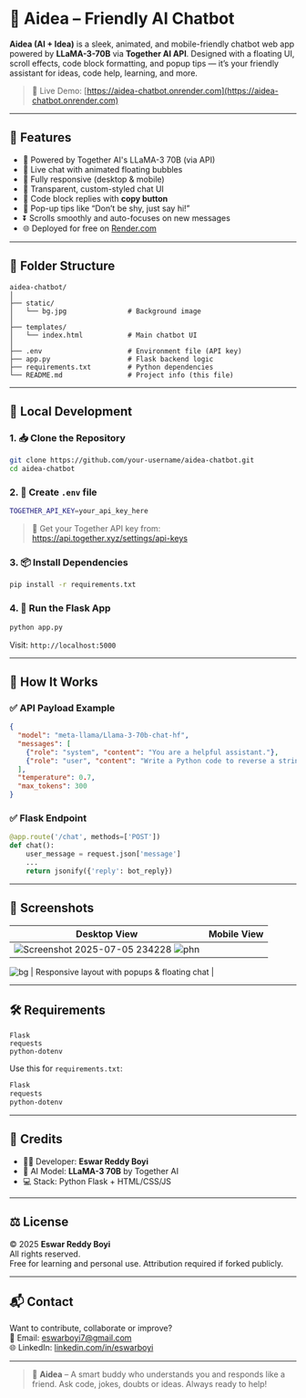 
# 🤖 Aidea – Friendly AI Chatbot

**Aidea (AI + Idea)** is a sleek, animated, and mobile-friendly chatbot web app powered by **LLaMA-3-70B** via **Together AI API**. Designed with a floating UI, scroll effects, code block formatting, and popup tips — it’s your friendly assistant for ideas, code help, learning, and more.

> 🎯 Live Demo: [https://aidea-chatbot.onrender.com](https://aidea-chatbot.onrender.com)

---

## 🌟 Features

- 🧠 Powered by Together AI's LLaMA-3 70B (via API)
- 💬 Live chat with animated floating bubbles
- 📱 Fully responsive (desktop & mobile)
- 🎨 Transparent, custom-styled chat UI
- 🧾 Code block replies with **copy button**
- 🔔 Pop-up tips like “Don’t be shy, just say hi!”
- ⏬ Scrolls smoothly and auto-focuses on new messages
- 🌐 Deployed for free on [Render.com](https://render.com)

---

## 📁 Folder Structure

```
aidea-chatbot/
│
├── static/
│   └── bg.jpg               # Background image
│
├── templates/
│   └── index.html           # Main chatbot UI
│
├── .env                     # Environment file (API key)
├── app.py                   # Flask backend logic
├── requirements.txt         # Python dependencies
└── README.md                # Project info (this file)
```

---

## 🚀 Local Development

### 1. 📥 Clone the Repository

```bash
git clone https://github.com/your-username/aidea-chatbot.git
cd aidea-chatbot
```

### 2. 🧪 Create `.env` file

```bash
TOGETHER_API_KEY=your_api_key_here
```

> 🔐 Get your Together API key from:  
> https://api.together.xyz/settings/api-keys

### 3. 📦 Install Dependencies

```bash
pip install -r requirements.txt
```

### 4. 🧠 Run the Flask App

```bash
python app.py
```

Visit: `http://localhost:5000`

---

## 🧠 How It Works

### ✅ API Payload Example

```json
{
  "model": "meta-llama/Llama-3-70b-chat-hf",
  "messages": [
    {"role": "system", "content": "You are a helpful assistant."},
    {"role": "user", "content": "Write a Python code to reverse a string."}
  ],
  "temperature": 0.7,
  "max_tokens": 300
}
```

### ✅ Flask Endpoint

```python
@app.route('/chat', methods=['POST'])
def chat():
    user_message = request.json['message']
    ...
    return jsonify({'reply': bot_reply})
```

---

## 📸 Screenshots

| Desktop View | Mobile View |
|--------------|-------------|
|![Screenshot 2025-07-05 234228](https://github.com/user-attachments/assets/51470fff-f7ba-4873-9918-1fd5b497e741) ![phn](https://github.com/user-attachments/assets/fdba818b-1fe0-456c-bfd6-d231fd63794f)
![bg](https://github.com/user-attachments/assets/801edd15-0241-44f5-b59f-4fa34a5aa9b3)
 | Responsive layout with popups & floating chat |

---

## 🛠 Requirements

```
Flask
requests
python-dotenv
```

Use this for `requirements.txt`:

```txt
Flask
requests
python-dotenv
```

---

## 🙌 Credits

- 👨‍💻 Developer: **Eswar Reddy Boyi**
- 🤖 AI Model: **LLaMA-3 70B** by Together AI
- 💻 Stack: Python Flask + HTML/CSS/JS

---

## ⚖️ License

© 2025 **Eswar Reddy Boyi**  
All rights reserved.  
Free for learning and personal use. Attribution required if forked publicly.

---

## 📬 Contact

Want to contribute, collaborate or improve?  
📧 Email: [eswarboyi7@gmail.com](mailto:eswarboyi7@gmail.com)  
🌐 LinkedIn: [linkedin.com/in/eswarboyi]([https://linkedin.com/in/eswarboyi](https://www.linkedin.com/in/eswar-boyi-795250253?utm_source=share&utm_campaign=share_via&utm_content=profile&utm_medium=android_app)])

---

> 🧠 **Aidea** – A smart buddy who understands you and responds like a friend. Ask code, jokes, doubts or ideas. Always ready to help!
